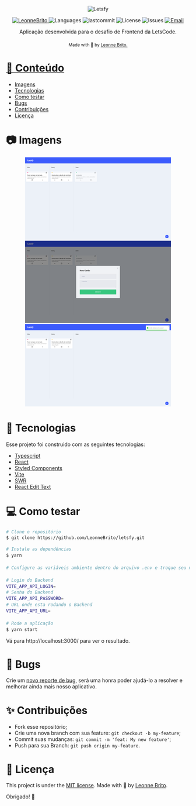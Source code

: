 <p align="center">
   <img src="https://media-exp1.licdn.com/dms/image/C4E0BAQFl76iMNbPFpA/company-logo_200_200/0/1649869217542?e=2147483647&v=beta&t=GLPY6NcJi-WjDLK-1NXYnOLadThUXATFl0XnC1-m7R4" alt="Letsfy" width="100"/>
</p>

<p align="center">	
   <a href="https://www.linkedin.com/in/leonne-sousa-brito/">
      <img alt="LeonneBrito" src="https://img.shields.io/badge/-LeonneBrito-5965e0?style=flat&logo=Linkedin&logoColor=white" />
   </a>
  <img alt="Languages" src="https://img.shields.io/github/languages/count/LeonneBrito/letsfy?color=%235963C5" />
  <img alt="lastcommit" src="https://img.shields.io/github/last-commit/LeonneBrito/letsfy?color=%235761C3" />
  <img alt="License" src="https://img.shields.io/github/license/LeonneBrito/letsfy?color=%235E69D7" />
  <img alt="Issues" src="https://img.shields.io/github/issues/LeonneBrito/letsfy?color=%235965E0">
  <a href="mailto:britoleonne@gmail.com">
   <img alt="Email" src="https://img.shields.io/badge/-britoleonne%40gmail.com-%23525DCB" />
  </a>
</p>

<p align="center">
  Aplicação desenvolvida para o desafio de Frontend da LetsCode.
</p>

<div align="center">
  <sub> Made with 💖 by
    <a href="https://github.com/LeonneBrito">Leonne Brito.
  </sub>
</div>

# 📌 Conteúdo

* [Imagens](#camera-screenshot) 
* [Tecnologias](#rocket-technologies) 
* [Como testar](#computer-how-to-run)
* [Bugs](#bug-issues)
* [Contribuições](#sparkles-issues)
* [Licença](#page_facing_up-license)

# :camera: Imagens
<div align="center">
   <img src="./.github/screen1.png" width="400px">
   <img src="./.github/screen2.png" width="400px">
   <img src="./.github/screen3.png" width="400px">
</div>

# :rocket: Tecnologias
Esse projeto foi construido com as seguintes tecnologias:

* [Typescript](https://www.typescriptlang.org/)      
* [React](https://reactjs.org/)      
* [Styled Components](https://styled-components.com/)
* [Vite](https://vitejs.dev/)
* [SWR](https://swr.vercel.app/pt-BR)
* [React Edit Text](https://github.com/bymi15/react-edit-text#readme)      

# :computer: Como testar

```bash
# Clone o repositório
$ git clone https://github.com/LeonneBrito/letsfy.git
```

```bash
# Instale as dependências
$ yarn

# Configure as variáveis ambiente dentro do arquivo .env e troque seu nome de.env.example para .env.local

# Login do Backend
VITE_APP_API_LOGIN=
# Senha do Backend
VITE_APP_API_PASSWORD=
# URL onde esta rodando o Backend
VITE_APP_API_URL=

# Rode a aplicação
$ yarn start
```
Vá para http://localhost:3000/ para ver o resultado.

# :bug: Bugs

Crie um <a href="https://github.com/LeonneBrito/letsfy/issues">novo reporte de bug</a>, será uma honra poder ajudá-lo a resolver e melhorar ainda mais nosso aplicativo.

# :sparkles: Contribuições

- Fork esse repositório;
- Crie uma nova branch com sua feature: `git checkout -b my-feature`;
- Commit suas mudanças: `git commit -m 'feat: My new feature'`;
- Push para sua Branch: `git push origin my-feature`.

# :page_facing_up: Licença

This project is under the [MIT license](./LICENSE).
Made with 💖 by [Leonne Brito](https://www.linkedin.com/in/leonne-sousa-brito/). 

Obrigado! 🌠
